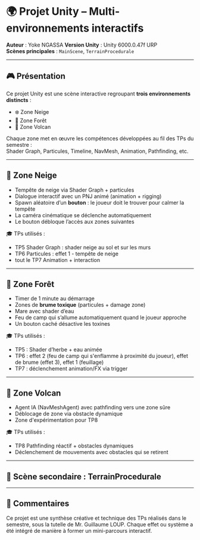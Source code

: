 # 🌍 Projet Unity – Multi-environnements interactifs

**Auteur** : Yoke NGASSA 
**Version Unity** : Unity 6000.0.47f URP  
**Scènes principales** : `MainScene`, `TerrainProcedurale`

---

## 🎮 Présentation

Ce projet Unity est une scène interactive regroupant **trois environnements distincts** :  
- ❄️ Zone Neige  
- 🌲 Zone Forêt  
- 🌋 Zone Volcan  

Chaque zone met en œuvre les compétences développées au fil des TPs du semestre :  
Shader Graph, Particules, Timeline, NavMesh, Animation, Pathfinding, etc.

---

## 🧊 Zone Neige

- Tempête de neige via Shader Graph + particules
- Dialogue interactif avec un PNJ animé (animation + rigging)
- Spawn aléatoire d’un **bouton** : le joueur doit le trouver pour calmer la tempête
- La caméra cinématique se déclenche automatiquement
- Le bouton débloque l’accès aux zones suivantes

🎓 TPs utilisés :
- TP5 Shader Graph : shader neige au sol et sur les murs
- TP6 Particules : effet 1 - tempête de neige
- tout le TP7 Animation + interaction

---

## 🌲 Zone Forêt

- Timer de 1 minute au démarrage
- Zones de **brume toxique** (particules + damage zone)
- Mare avec shader d’eau
- Feu de camp qui s’allume automatiquement quand le joueur approche
- Un bouton caché désactive les toxines

🎓 TPs utilisés :
- TP5 : Shader d’herbe + eau animée
- TP6 : effet 2 (feu de camp qui s'enflamme à proximité du joueur), effet de brume (effet 3), effet 1 (feuillage)
- TP7 : déclenchement animation/FX via trigger

---

## 🌋 Zone Volcan

- Agent IA (NavMeshAgent) avec pathfinding vers une zone sûre
- Déblocage de zone via obstacle dynamique
- Zone d'expérimentation pour TP8

🎓 TPs utilisés :
- TP8 Pathfinding réactif + obstacles dynamiques
- Déclenchement de mouvements avec obstacles qui se retirent

---

## 🌄 Scène secondaire : TerrainProcedurale

---


## 💬 Commentaires

Ce projet est une synthèse créative et technique des TPs réalisés dans le semestre, sous la tutelle de Mr. Guillaume LOUP.
Chaque effet ou système a été intégré de manière à former un mini-parcours interactif.

